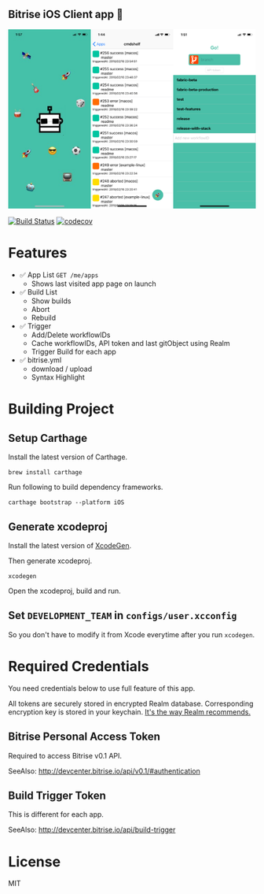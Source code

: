 Bitrise iOS Client app 🚀
---
![screen-shots.png](https://github.com/toshi0383/assets/raw/master/Bitrise-iOS/screen-shots.png)

[![Build Status](https://app.bitrise.io/app/a438cf48a72e2a1e/status.svg?token=63jRo8jI-419K26Bo3OrQw&branch=master)](https://app.bitrise.io/app/a438cf48a72e2a1e)
[![codecov](https://codecov.io/gh/toshi0383/Bitrise-iOS/branch/master/graph/badge.svg)](https://codecov.io/gh/toshi0383/Bitrise-iOS)

# Features
- ✅ App List `GET /me/apps`
    + Shows last visited app page on launch
- ✅ Build List
  + Show builds
  + Abort
  + Rebuild
- ✅ Trigger
  + Add/Delete workflowIDs
  + Cache workflowIDs, API token and last gitObject using Realm
  + Trigger Build for each app
- ✅ bitrise.yml
  + download / upload
  + Syntax Highlight

# Building Project

## Setup Carthage
Install the latest version of Carthage.
```console
brew install carthage
```

Run following to build dependency frameworks.
```console
carthage bootstrap --platform iOS
```

## Generate xcodeproj

Install the latest version of [XcodeGen](https://github.com/yonaskolb/XcodeGen).

Then generate xcodeproj.
```console
xcodegen
```

Open the xcodeproj, build and run.

## Set `DEVELOPMENT_TEAM` in `configs/user.xcconfig`
So you don't have to modify it from Xcode everytime after you run `xcodegen`.

# Required Credentials
You need credentials below to use full feature of this app.

All tokens are securely stored in encrypted Realm database. Corresponding encryption key is stored in your keychain. [It's the way Realm recommends.](https://realm.io/docs/swift/latest/#encryption)

## Bitrise Personal Access Token
Required to access Bitrise v0.1 API.

SeeAlso: http://devcenter.bitrise.io/api/v0.1/#authentication

## Build Trigger Token
This is different for each app.

SeeAlso: http://devcenter.bitrise.io/api/build-trigger

# License
MIT

